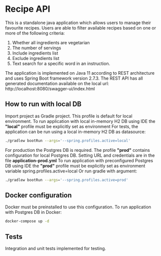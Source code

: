 # Recipe API

This is a standalone java application which allows users to manage their favourite recipes.
Users are able to filter available recipes based on one or more of the following criteria:

1. Whether all ingredients are vegetarian
2. The number of servings
3. Include ingredients list
4. Exclude ingredients list
5. Text search for a specific word in an instruction.

The application is implemented on Java 11 according to REST architecture and uses Spring Boot framework version 2.7.3.
The REST API has all generated documentation available on the local url: http://localhost:8080/swagger-ui/index.html

## How to run with local DB

Import project as Gradle project.
This profile is default for local environment.
To run application with local in-memory H2 DB using IDE the **"local"** profile must be explicitly set as environment 
For tests, the application can be run using a local in-memory H2 DB as datasource:

```bash
./gradlew bootRun --args='--spring.profiles.active=local'
```

For production the Postgres DB is required.
The profile **"prod"** contains configuration for local Postgres DB.
Setting URL and credentials are in the file **application-prod.yml**
To run application with preconfigured Postgres DB using IDE the **"prod"** profile must be explicitly set as environment
variable spring.profiles.active=local
Or run gradle with argument:

```bash
./gradlew bootRun --args='--spring.profiles.active=prod'
```

## Docker configuration

Docker must be preinstalled to use this configuration.
To run application with Postgres DB in Docker:

```bash
docker-compose up -d
```

## Tests

Integration and unit tests implemented for testing.

